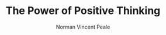 ---
title: The Power of Positive Thinking
author: Norman Vincent Peale
coverUrl: https://images-na.ssl-images-amazon.com/images/S/compressed.photo.goodreads.com/books/1587724137i/1134122.jpg
---